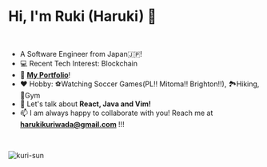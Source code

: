 # Hi, I'm Ruki (Haruki) 👋
<br />

- A Software Engineer from Japan🇯🇵!
- 💻 Recent Tech Interest: Blockchain
- 👤 <a href="https://haruki-kuriwada.netlify.app/">**My Portfolio**</a>!
- ❤️ Hobby: ⚽Watching Soccer Games(PL!! Mitoma!! Brighton!!), 🏞️Hiking, 🏃Gym
- 💬 Let's talk about **React, Java and Vim!**
- 📫 I am always happy to collaborate with you! Reach me at **harukikuriwada@gmail.com** !!!

<br />

<p><img align="left" src="https://github-readme-stats.vercel.app/api/top-langs?username=kuri-sun&show_icons=true&locale=en&layout=compact" alt="kuri-sun" /></p>

